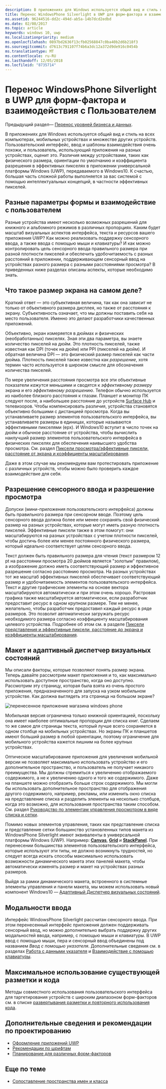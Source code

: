 ```yaml
---
description: В приложениях для Windows используется общий вид и стиль на всех компьютерах, мобильных устройствах и множестве других устройств. Пользовательский интерфейс, ввод и шаблоны взаимодействия очень похожи, и пользователь, использующий приложения на разных устройствах, оценит это.
title: Перенос WindowsPhone Silverlight в UWP для форм-фактора и взаимодействия с Пользователем
ms.assetid: 96244516-dd2c-494d-ab5a-14b7dcd2edbd
ms.date: 02/08/2017
ms.topic: article
keywords: windows 10, uwp
ms.localizationpriority: medium
ms.openlocfilehash: 0897bd2636f13cfb02568847c0ba40b2d6b218f3
ms.sourcegitcommit: d7613c791107f74b6a3dc12a372d9de916c0454b
ms.translationtype: MT
ms.contentlocale: ru-RU
ms.lasthandoff: 12/05/2018
ms.locfileid: "8735714"
---
```

#  <a name="porting-windowsphone-silverlight-to-uwp-for-form-factor-and-ux"></a>Перенос WindowsPhone Silverlight в UWP для форм-фактора и взаимодействия с Пользователем


Предыдущий раздел— [Перенос уровней бизнеса и данных](wpsl-to-uwp-business-and-data.md).

В приложениях для Windows используется общий вид и стиль на всех компьютерах, мобильных устройствах и множестве других устройств. Пользовательский интерфейс, ввод и шаблоны взаимодействия очень похожи, и пользователь, использующий приложения на разных устройствах, оценит это. Различия между устройствами, таких как физического размера, ориентации по умолчанию и коэффициента разрешения в эффективных пикселях в приложении универсальной платформы Windows (UWP), передаваемого в Windows10. К счастью, большая часть сложной работы выполняется за вас системой с помощью интеллектуальных концепций, в частности эффективных пикселей.

## <a name="different-form-factors-and-user-experience"></a>Разные параметры формы и взаимодействие с пользователем

Разные устройства имеют несколько возможных разрешений для книжного и альбомного режимов в различных пропорциях. Каким будет масштаб визуальных аспектов интерфейса, текста и ресурсов вашего приложения UWP? Как можно реализовать поддержку сенсорного ввода, а также ввода с помощью мыши и клавиатуры? И как можно контролировать цель сенсорного ввода правильного размера при разной плотности пикселей *и* обеспечить удобочитаемость с разных расстояний в приложении, поддерживающем сенсорный ввод на устройствах разного размера с разными расстояниями просмотра? В приведенных ниже разделах описаны аспекты, которые необходимо знать.

## <a name="what-is-the-size-of-a-screen-really"></a>Что такое размер экрана на самом деле?

Краткий ответ — это субъективная величина, так как она зависит не только от объективного размера дисплея, но также от расстояния к экрану. Субъективность означает, что мы должны поставить себя на место пользователя. Именно это делают разработчики качественных приложений.

Объективно, экран измеряется в дюймах и физических (необработанных) пикселях. Зная эти два параметра, вы знаете количество пикселей на дюйм. Это плотность пикселей, также известная как DPI (точек на дюйм) или PPI (пикселей на дюйм). И обратная величина DPI — это физический размер пикселей как части дюйма. Плотность пикселей также известна как *разрешение*, хотя термин часто используется в широком смысле для обозначения количества пикселей.

По мере увеличения расстояния просмотра все эти объективные показатели *кажутся* меньшими и сводятся к *эффективному размеру* экрана и его *эффективному разрешению*. Телефон обычно используется из наиболее близкого расстояния к глазам. Планшет и монитор ПК следуют после, а наибольшее расстояние до устройств [Surface Hub](http://www.microsoft.com/microsoft-surface-hub) и телевизоров. Чтобы компенсировать различия, устройства становятся объективно большими с дистанцией просмотра. Когда вы устанавливаете размер элементов пользовательского интерфейса, вы устанавливаете размеры в единицах, которые называются эффективными пикселями (epx). И Windows10 вступит в число точек на дюйм и обычное расстояние от устройства, чтобы вычислить наилучший размер элементов пользовательского интерфейса в физических пикселях для обеспечения наивысшего удобства просмотра. См. раздел [Пиксели просмотра/эффективные пиксели, расстояние от экрана и коэффициенты масштабирования](wpsl-to-uwp-porting-xaml-and-ui.md).

Даже в этом случае мы рекомендуем вам протестировать приложение с различных устройств, чтобы можно было проверить каждое взаимодействие для себя.

## <a name="touch-resolution-and-viewing-resolution"></a>Разрешение сенсорного ввода и разрешение просмотра

Допуски (мини-приложения пользовательского интерфейса) должны быть правильного размера при сенсорном вводе. Поэтому цель сенсорного ввода должна более или менее сохранять свой физический размер на разных устройствах, которые могут иметь разную плотность пикселей. Эффективные пиксели также в этом помогут: они масштабируются на разных устройствах с учетом плотности пикселей, чтобы достичь более или менее постоянного физического размера, который идеально соответствует целям сенсорного ввода.

Текст должен быть правильного размера для чтения (текст размером 12 pt на расстоянии просмотра 20 дюймов является "золотым" правилом), а изображение должно иметь соответствующий размер и эффективное разрешение согласно расстоянию просмотра. На разных устройствах тот же масштаб эффективных пикселей обеспечивает соответствующий размер и удобочитаемость элементов пользовательского интерфейса. Текст и другие графические элементы на основе вектора масштабируются автоматически и при этом очень хорошо. Растровая графика также масштабируется автоматически, если разработчик предоставит ресурс в одном крупном размере. Тем не менее, желательно, чтобы разработчик предоставил каждый ресурс в ряде размеров. Это позволит автоматически загружать ресурс необходимого размера согласно коэффициенту масштабирования целевого устройства. Подробнее об этом см. в разделе [Пиксели представления и эффективные пиксели, расстояние до экрана и коэффициенты масштабирования](wpsl-to-uwp-porting-xaml-and-ui.md).

## <a name="layout-and-adaptive-visual-state-manager"></a>Макет и адаптивный диспетчер визуальных состояний

Мы описали факторы, которые позволяют понять размер экрана. Теперь давайте рассмотрим макет приложения и то, как максимально использовать доступное пространство, когда оно доступно. Рассмотрим эту страницу, которая была взята из очень простого приложения, предназначенного для запуска на узком мобильном устройстве. Как должна выглядеть эта страница на большом экране?

![перенесенное приложение магазина windows phone](images/wpsl-to-uwp-case-studies/c01-04-uni-phone-app-ported.png)

Мобильная версия ограничена только книжной ориентацией, поскольку она имеет наиболее оптимальные пропорции для списка книг. Сделаем то же самое для страницы текста, который лучше всего сохраняется в одном столбце на мобильных устройствах. Но экраны ПК и планшетов имеют больший размер в любой ориентации, поэтому ограничение для мобильного устройства кажется лишним на более крупных устройствах.

Оптическое масштабирование приложения для увеличения мобильной версии не позволяет максимально использовать устройство и его дополнительное пространство, и пользователь не получает никакого преимущества. Мы должны стремиться к увеличению отображаемого содержимого, а не к увеличению одного и того же содержимого. Даже на планшете можно отобразить больше строк содержимого. Мы могли бы использовать дополнительное пространство для отображения другого содержимого, например, рекламы, или изменить окно списка на представление списка и разделить элементы на несколько столбцов, когда это возможно, для использования пространства таким способом. См. раздел [Руководство по элементам управления просмотром в виде списка и сетки](https://msdn.microsoft.com/library/windows/apps/mt186889).

Помимо новых элементов управления, таких как представление списка и представление сетки большинство установленных типов макета из WindowsPhone Silverlight имеют эквиваленты в универсальной платформы Windows (UWP). Например: [**Canvas**](https://msdn.microsoft.com/library/windows/apps/br209267), [**Grid**](https://msdn.microsoft.com/library/windows/apps/br242704) и [**StackPanel**](https://msdn.microsoft.com/library/windows/apps/br209635). При перенесении большинства элементов пользовательского интерфейса, которые используют эти типы, не должно возникнуть трудностей, но следует всегда искать способы максимально использовать возможности динамического макета этих панелей макета, чтобы автоматически изменять размер и макет на устройствах разных размеров.

Выйдя за рамки динамического макета, встроенного в системные элементы управления и панели макета, мы можем использовать новый компонент Windows10 — [Адаптивный Диспетчер визуальных состояний](wpsl-to-uwp-porting-xaml-and-ui.md).

## <a name="input-modalities"></a>Модальности ввода

Интерфейс WindowsPhone Silverlight рассчитан сенсорного ввода. При этом перенесенный интерфейс приложения должен поддерживать сенсорный ввод, но можно дополнительно выбрать поддержку других модальностей ввода, например, с помощью мыши и клавиатуры. В UWP ввод с помощью мыши, пера и сенсорный ввод объединены под названием *Ввод с помощью указателя*. Дополнительные сведения см. в разделах [Работа с данными указателя](https://msdn.microsoft.com/library/windows/apps/mt404610) и [Взаимодействие с помощью клавиатуры](https://msdn.microsoft.com/library/windows/apps/mt185607).

## <a name="maximizing-markup-and-code-re-use"></a>Максимальное использование существующей разметки и кода

Методы совместного использования пользовательского интерфейса для таргетирования устройств с широким диапазоном форм-факторов см. в списке [развертывания разметки и повторного использования кода](wpsl-to-uwp-porting-to-a-uwp-project.md).

## <a name="more-info-and-design-guidelines"></a>Дополнительные сведения и рекомендации по проектированию

-   [Оформление приложений UWP](http://dev.windows.com/design)
-   [Рекомендации по шрифтам](https://msdn.microsoft.com/library/windows/apps/hh700394)
-   [Планирование для различных форм-факторов](https://msdn.microsoft.com/library/windows/apps/dn958435)

## <a name="related-topics"></a>Еще по теме

* [Сопоставление пространства имен и класса](wpsl-to-uwp-namespace-and-class-mappings.md)

